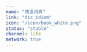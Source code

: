 ```yaml
---
name: "成语词典"
link: "dic_idiom"
icon: "/icon/book_white.png"
status: "stable"
channel: life
network: true
---
```

